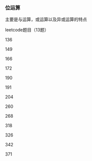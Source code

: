 ### 位运算

主要是与运算，或运算以及异或运算的特点



leetcode题目（13题）

136

149

166

172

190

191

204

260

268

318

326

342

371